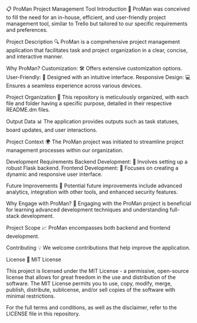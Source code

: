 📋 ProMan Project Management Tool
Introduction
🚀 ProMan was conceived to fill the need for an in-house, efficient, and user-friendly project management tool, similar to Trello but tailored to our specific requirements and preferences.

Project Description
🔍 ProMan is a comprehensive project management application that facilitates task and project organization in a clear, concise, and interactive manner.

Why ProMan?
Customization: 🛠 Offers extensive customization options. User-Friendly: 👥 Designed with an intuitive interface. Responsive Design: 💻 Ensures a seamless experience across various devices.

Project Organization
📁 This repository is meticulously organized, with each file and folder having a specific purpose, detailed in their respective README.dm files.

Output Data
📊 The application provides outputs such as task statuses, board updates, and user interactions.

Project Context
🌍 The ProMan project was initiated to streamline project management processes within our organization.

Development Requirements
Backend Development: 🔧 Involves setting up a robust Flask backend. Frontend Development: 🎨 Focuses on creating a dynamic and responsive user interface.

Future Improvements
🌟 Potential future improvements include advanced analytics, integration with other tools, and enhanced security features.

Why Engage with ProMan?
🤝 Engaging with the ProMan project is beneficial for learning advanced development techniques and understanding full-stack development.

Project Scope
📈 ProMan encompasses both backend and frontend development.

Contributing
💡 We welcome contributions that help improve the application.

License
📝 MIT License

This project is licensed under the MIT License - a permissive, open-source license that allows for great freedom in the use and distribution of the software. The MIT License permits you to use, copy, modify, merge, publish, distribute, sublicense, and/or sell copies of the software with minimal restrictions.

For the full terms and conditions, as well as the disclaimer, refer to the LICENSE file in this repository.
